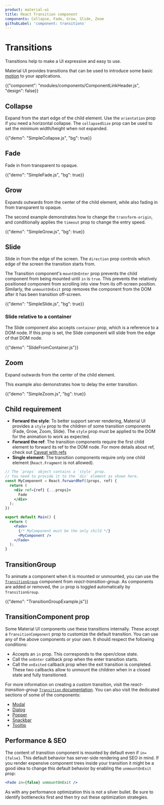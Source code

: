 ```yaml
---
product: material-ui
title: React Transition component
components: Collapse, Fade, Grow, Slide, Zoom
githubLabel: 'component: transitions'
---
```


# Transitions

<p class="description">Transitions help to make a UI expressive and easy to use.</p>

Material UI provides transitions that can be used to introduce some basic [motion](https://m2.material.io/design/motion/) to your applications.

{{"component": "modules/components/ComponentLinkHeader.js", "design": false}}

## Collapse

Expand from the start edge of the child element.
Use the `orientation` prop if you need a horizontal collapse.
The `collapsedSize` prop can be used to set the minimum width/height when not expanded.

{{"demo": "SimpleCollapse.js", "bg": true}}

## Fade

Fade in from transparent to opaque.

{{"demo": "SimpleFade.js", "bg": true}}

## Grow

Expands outwards from the center of the child element, while also fading in from transparent to opaque.

The second example demonstrates how to change the `transform-origin`, and conditionally applies
the `timeout` prop to change the entry speed.

{{"demo": "SimpleGrow.js", "bg": true}}

## Slide

Slide in from the edge of the screen.
The `direction` prop controls which edge of the screen the transition starts from.

The Transition component's `mountOnEnter` prop prevents the child component from being mounted
until `in` is `true`.
This prevents the relatively positioned component from scrolling into view
from its off-screen position.
Similarly, the `unmountOnExit` prop removes the component from the DOM after it has been transition off-screen.

{{"demo": "SimpleSlide.js", "bg": true}}

### Slide relative to a container

The Slide component also accepts `container` prop, which is a reference to a DOM node.
If this prop is set, the Slide component will slide from the edge of that DOM node.

{{"demo": "SlideFromContainer.js"}}

## Zoom

Expand outwards from the center of the child element.

This example also demonstrates how to delay the enter transition.

{{"demo": "SimpleZoom.js", "bg": true}}

## Child requirement

- **Forward the style**: To better support server rendering, Material UI provides a `style` prop to the children of some transition components (Fade, Grow, Zoom, Slide).
  The `style` prop must be applied to the DOM for the animation to work as expected.
- **Forward the ref**: The transition components require the first child element to forward its ref to the DOM node. For more details about ref, check out [Caveat with refs](/material-ui/guides/composition/#caveat-with-refs)
- **Single element**: The transition components require only one child element (`React.Fragment` is not allowed).

```jsx
// The `props` object contains a `style` prop.
// You need to provide it to the `div` element as shown here.
const MyComponent = React.forwardRef((props, ref) {
  return (
    <div ref={ref} {...props}>
      Fade
    </div>
  );
})

export default Main() {
  return (
    <Fade>
      {/* MyComponent must be the only child */}
      <MyComponent />
    </Fade>
  );
}
```

## TransitionGroup

To animate a component when it is mounted or unmounted, you can use the [`TransitionGroup`](http://reactcommunity.org/react-transition-group/transition-group/) component from _react-transition-group_.
As components are added or removed, the `in` prop is toggled automatically by `TransitionGroup`.

{{"demo": "TransitionGroupExample.js"}}

## TransitionComponent prop

Some Material UI components use these transitions internally. These accept a `TransitionComponent` prop to customize the default transition.
You can use any of the above components or your own.
It should respect the following conditions:

- Accepts an `in` prop. This corresponds to the open/close state.
- Call the `onEnter` callback prop when the enter transition starts.
- Call the `onExited` callback prop when the exit transition is completed.
  These two callbacks allow to unmount the children when in a closed state and fully transitioned.

For more information on creating a custom transition, visit the _react-transition-group_ [`Transition` documentation](http://reactcommunity.org/react-transition-group/transition/).
You can also visit the dedicated sections of some of the components:

- [Modal](/material-ui/react-modal/#transitions)
- [Dialog](/material-ui/react-dialog/#transitions)
- [Popper](/material-ui/react-popper/#transitions)
- [Snackbar](/material-ui/react-snackbar/#transitions)
- [Tooltip](/material-ui/react-tooltip/#transitions)

## Performance & SEO

The content of transition component is mounted by default even if `in={false}`.
This default behavior has server-side rendering and SEO in mind.
If you render expensive component trees inside your transition it might be a good idea to change this default behavior by enabling the
`unmountOnExit` prop:

```jsx
<Fade in={false} unmountOnExit />
```

As with any performance optimization this is not a silver bullet.
Be sure to identify bottlenecks first and then try out these optimization strategies.
